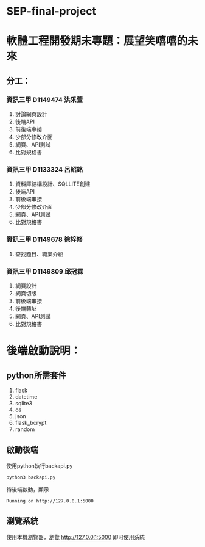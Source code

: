 # SEP-final-project
# 軟體工程開發期末專題：展望笑嘻嘻的未來
## 分工：
### 資訊三甲 D1149474 洪采萱
1. 討論網頁設計
2. 後端API
3. 前後端串接
4. 少部分修改介面 
5. 網頁、API測試
6. 比對規格書
### 資訊三甲 D1133324 呂紹銘
1. 資料庫結構設計、SQLLITE創建
2. 後端API
3. 前後端串接
4. 少部分修改介面
5. 網頁、API測試
6. 比對規格書
### 資訊三甲 D1149678 徐梓修
1. 查找題目、職業介紹
### 資訊三甲 D1149809 邱冠霖
1. 網頁設計 
2. 網頁切版 
3. 前後端串接
4. 後端轉址
5. 網頁、API測試
6. 比對規格書


# 後端啟動說明：
## python所需套件
1. flask
2. datetime
3. sqlite3
4. os
5. json
6. flask_bcrypt
7. random

## 啟動後端
使用python執行backapi.py
 
```
python3 backapi.py

```
待後端啟動，顯示
```
Running on http://127.0.0.1:5000
```
## 瀏覽系統
使用本機瀏覽器，瀏覽 http://127.0.0.1:5000
即可使用系統


